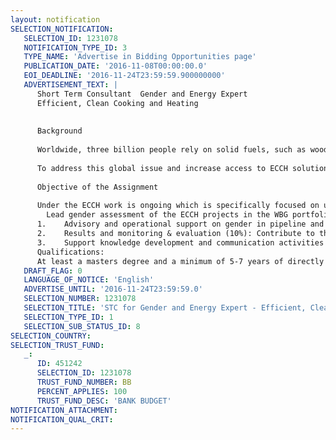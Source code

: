 ```yaml
---
layout: notification
SELECTION_NOTIFICATION: 
   SELECTION_ID: 1231078
   NOTIFICATION_TYPE_ID: 3
   TYPE_NAME: 'Advertise in Bidding Opportunities page'
   PUBLICATION_DATE: '2016-11-08T00:00:00.0'
   EOI_DEADLINE: '2016-11-24T23:59:59.900000000'
   ADVERTISEMENT_TEXT: |
      Short Term Consultant  Gender and Energy Expert
      Efficient, Clean Cooking and Heating
      
      
      Background
      
      Worldwide, three billion people rely on solid fuels, such as wood or coal, for cooking and heating, which results in severe health, environmental and climate impacts. According to the World Health Organization (WHO), household air pollution from cooking kills over 4 million people every year more than the number of deaths from malaria and tuberculosis combined and sickens millions more from lung and heart diseases. Women and children are disproportionally affected by health impacts, and bear much of the burden of cooking and collecting firewood or other traditional fuels. Women can play a key role in catalyzing the efficient clean cooking and heating (ECCH) market for fuels and stoves by influencing the design and uptake of products and engaging in income-generating opportunities along the value chain. 
      
      To address this global issue and increase access to ECCH solutions on a large scale, investment needs are estimated to be at least US$4.4 billion annually.  As a response to the need to scale up global efforts, ESMAP launched the Efficient, Clean Cooking and Heating initiative in 2015. It has the objective of providing technical assistance to client countries, supporting policy and regulatory reforms, and mobilizing finance to scale up access to clean and efficient cooking and heating solutions. The ECCH program is co-led by a cross-sectoral team from energy, climate, health and gender at the World Bank Group (WBG). 
      
      Objective of the Assignment 
      
      Under the ECCH work is ongoing which is specifically focused on understanding what the gender-specific impacts and opportunities of clean cooking and heating are and how these can be monitored and measured at the project level. Additional support is needed on the gender aspects of the ECCH engagements across various key tasks that are outlined below.
      	Lead gender assessment of the ECCH projects in the WBG portfolio through a desk level assessment and Task-Team Leader (TTL) interviews (60%): Review pipeline, active and closed ECCH operations to assess the gender-specific impacts and opportunities of clean cooking. Conduct desk-level review of key documents (Project Appraisal Documents and Implementation Status and Results etc.) and lead TTL interviews to assess what projects have delivered on gender in terms of consultation, governance and decision making, job creation, innovative consumer interface, marketing and economic empowerment. In addition, the consultant will be expected to briefly collate and summarize the best-practice interventions on gender and ECCH beyond the WBG. Overall findings to be captured in a brief note featuring case studies to illustrate best practice. 
      1.	Advisory and operational support on gender in pipeline and ongoing operations under ECCH (25%): Establish and maintain a screening system for ECCH projects to ensure all projects are reviewed for gender considerations and potential support this include existing and pipeline lending operations and TA work. This should build on the gender assessment of the portfolio and target a few key operations across regions that could take-up gender approaches in e.g. decision making, job creation and economic empowerment. 
      2.	Results and monitoring & evaluation (10%): Contribute to the ongoing engagement on the gender methodology discussion under ECCH. For example, provide technical input on gender-specific impacts of ECCH related to project design, working group consultations and meetings with stakeholders.
      3.	Support knowledge development and communication activities (5%): Provide guidance and technical input to ongoing engagement under the ECCH such as consultations, Brown Bag Lunches (BBLs), blogs and donor engagement and reporting. The consultant will also be expected to contribute to knowledge development and communication activities across relevant GPs.
      Qualifications:
      At least a masters degree and a minimum of 5-7 years of directly relevant Bank and/or external experience.  Experience working directly on efficient, clean cooking and heating sector issues from a gender and social lens, including field experience in developing countries. This experience should include working with private and social sector enterprises. Expertize in innovative financing for market development will be considered advantages. Full list of details for the qualification and overall consultancy please refer to the full TOR.
   DRAFT_FLAG: 0
   LANGUAGE_OF_NOTICE: 'English'
   ADVERTISE_UNTIL: '2016-11-24T23:59:59.0'
   SELECTION_NUMBER: 1231078
   SELECTION_TITLE: 'STC for Gender and Energy Expert - Efficient, Clean Cooking and Heating'
   SELECTION_TYPE_ID: 1
   SELECTION_SUB_STATUS_ID: 8
SELECTION_COUNTRY: 
SELECTION_TRUST_FUND: 
   _: 
      ID: 451242
      SELECTION_ID: 1231078
      TRUST_FUND_NUMBER: BB
      PERCENT_APPLIES: 100
      TRUST_FUND_DESC: 'BANK BUDGET'
NOTIFICATION_ATTACHMENT: 
NOTIFICATION_QUAL_CRIT: 
---
```

